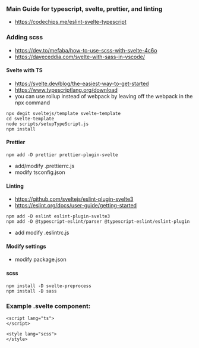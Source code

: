 ### Main Guide for typescript, svelte, prettier, and linting
- https://codechips.me/eslint-svelte-typescript

### Adding scss
- https://dev.to/mefaba/how-to-use-scss-with-svelte-4c6o
- https://daveceddia.com/svelte-with-sass-in-vscode/

#### Svelte with TS
- https://svelte.dev/blog/the-easiest-way-to-get-started
- https://www.typescriptlang.org/download
- you can use rollup instead of webpack by leaving off the webpack in the npx command

```
npx degit sveltejs/template svelte-template
cd svelte-template
node scripts/setupTypeScript.js
npm install
```

#### Prettier
```
npm add -D prettier prettier-plugin-svelte
```
- add/modify .prettierrc.js
- modify tsconfig.json

#### Linting
- https://github.com/sveltejs/eslint-plugin-svelte3
- https://eslint.org/docs/user-guide/getting-started
```
npm add -D eslint eslint-plugin-svelte3
npm add -D @typescript-eslint/parser @typescript-eslint/eslint-plugin
```
- add modify .eslintrc.js

#### Modify settings
- modify package.json

#### scss
```
npm install -D svelte-preprocess
npm install -D sass

```

### Example .svelte component:
```
<script lang="ts">
</script>

<style lang="scss">
</style>
```